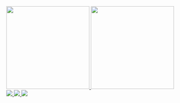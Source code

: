 <div>
  <a href="https://github.com/jharede22"/>
    <img height=220cm src="https://github-readme-stats.vercel.app/api?username=jharede22&theme=midnight-purple&show_icons=true"/>
    <img height=220cm src="https://github-readme-stats.vercel.app/api/top-langs/?username=jharede22&theme=midnight-purple&show_icons=true"/>
</div>
                                                                                                                                      
<div>
  <a href="https://discord.com/users/209356876972818433/" target="_blank"/>                                                                                                         <img src="https://img.shields.io/badge/Discord-7289DA?style=for-the-badge&logo=discord&logoColor=white"/>
  <a href="https://www.linkedin.com/in/jharede-emmanuel-tahara-gon%C3%A7alves-95a0611ab/" target="_blank"/>
    <img src="https://img.shields.io/badge/LinkedIn-0077B5?style=for-the-badge&logo=linkedin&logoColor=white"/>
  <a href="mailto:jharedetaharaa@gmail.com" target="_blank"/>
    <img src="https://img.shields.io/badge/Gmail-D14836?style=for-the-badge&logo=gmail&logoColor=white"/>        
</div>
